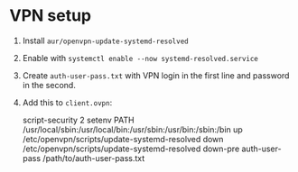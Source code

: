 # VPN setup

1. Install `aur/openvpn-update-systemd-resolved`
1. Enable with `systemctl enable --now systemd-resolved.service`
1. Create `auth-user-pass.txt` with VPN login in the first line and password in the second.
1. Add this to `client.ovpn`:

    script-security 2
    setenv PATH /usr/local/sbin:/usr/local/bin:/usr/sbin:/usr/bin:/sbin:/bin
    up /etc/openvpn/scripts/update-systemd-resolved
    down /etc/openvpn/scripts/update-systemd-resolved
    down-pre
    auth-user-pass /path/to/auth-user-pass.txt
